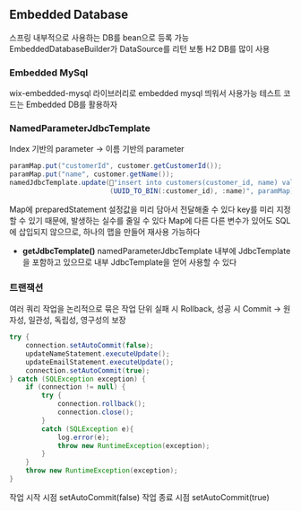 ## Embedded Database
스프링 내부적으로 사용하는 DB를 bean으로 등록 가능
EmbeddedDatabaseBuilder가 DataSource를 리턴
보통 H2 DB를 많이 사용
### Embedded MySql
wix-embedded-mysql 라이브러리로 embedded mysql 띄워서 사용가능
테스트 코드는 Embedded DB를 활용하자
### NamedParameterJdbcTemplate
Index 기반의 parameter -> 이름 기반의 parameter
```java
paramMap.put("customerId", customer.getCustomerId());
paramMap.put("name", customer.getName());
namedJdbcTemplate.update("insert into customers(customer_id, name) values 
						 (UUID_TO_BIN(:customer_id), :name)", paramMap);
```
Map에 preparedStatement 설정값을 미리 담아서 전달해줄 수 있다
key를 미리 지정할 수 있기 때문에, 발생하는 실수를 줄일 수 있다
Map에 다른 다른 변수가 있어도 SQL에 삽입되지 않으므로, 하나의 맵을 만들어 재사용 가능하다
- **getJdbcTemplate()**
  namedParameterJdbcTemplate 내부에 JdbcTemplate을 포함하고 있으므로
  내부 JdbcTemplate을 얻어 사용할 수 있다
### 트랜잭션
여러 쿼리 작업을 논리적으로 묶은 작업 단위
실패 시 Rollback, 성공 시 Commit -> 원자성, 일관성, 독립성, 영구성의 보장
```java
try {
	connection.setAutoCommit(false);
	updateNameStatement.executeUpdate();
	updateEmailStatement.executeUpdate();
	connection.setAutoCommit(true);
} catch (SQLException exception) {
	if (connection != null) {
		try {
			connection.rollback();
			connection.close();
		}
		catch (SQLException e){
			log.error(e);
			throw new RuntimeException(exception);
		}
	}
	throw new RuntimeException(exception);
}
```
작업 시작 시점 setAutoCommit(false)
작업 종료 시점 setAutoCommit(true)